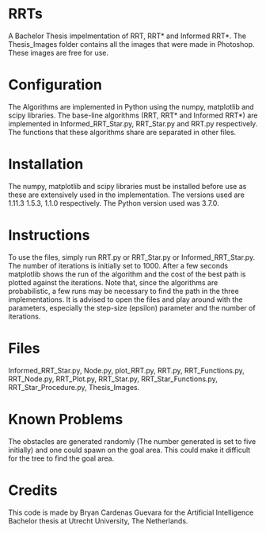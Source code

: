 # RRTs
A Bachelor Thesis impelmentation of RRT, RRT* and Informed RRT*. The Thesis_Images folder contains all the images that were made in Photoshop. These images are free for use.
# Configuration
The Algorithms are implemented in Python using the numpy, matplotlib and scipy libraries. The base-line algorithms (RRT, RRT* and Informed RRT*) are implemented in Informed_RRT_Star.py, RRT_Star.py and RRT.py respectively. The functions that these algorithms share are separated in other files.

# Installation
The numpy, matplotlib and scipy libraries must be installed before use as these are extensively used
in the implementation. The versions used are 1.11.3 1.5.3, 1.1.0 respectively. The Python version used was 3.7.0.

# Instructions
To use the files, simply run RRT.py or RRT_Star.py or Informed_RRT_Star.py. The number of iterations is initially set to 1000. After a few seconds matplotlib shows the run of the algorithm and the cost of the best path is plotted against the iterations. Note that, since the algorithms are probabilistic, a few runs may be necessary to find the path in the three implementations. It is advised to open the files and play around with the parameters, especially the step-size (epsilon) parameter and the number of iterations.

# Files
Informed_RRT_Star.py,
Node.py,
plot_RRT.py,
RRT.py,
RRT_Functions.py,
RRT_Node.py,
RRT_Plot.py,
RRT_Star.py,
RRT_Star_Functions.py,
RRT_Star_Procedure.py,
Thesis_Images.

# Known Problems
The obstacles are generated randomly (The number generated is set to five initially) and one could spawn on the goal area. This could make it difficult for the tree to find the goal area. 

# Credits
This code is made by Bryan Cardenas Guevara for the Artificial Intelligence Bachelor thesis at Utrecht University, The Netherlands. 
